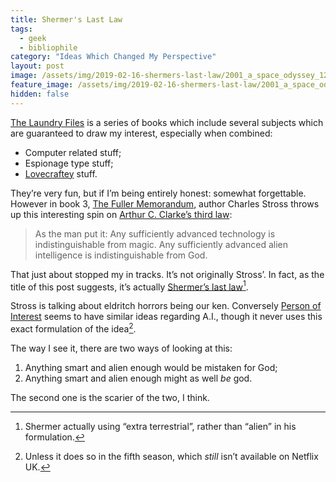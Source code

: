 ```yaml
---
title: Shermer's Last Law
tags: 
  - geek
  - bibliophile
category: "Ideas Which Changed My Perspective"
layout: post
image: /assets/img/2019-02-16-shermers-last-law/2001_a_space_odyssey_1280.jpg
feature_image: /assets/img/2019-02-16-shermers-last-law/2001_a_space_odyssey_1280.jpg
hidden: false
---
```



[The Laundry Files](https://amzn.to/2I6DzbL) is a series of books which include several subjects which are guaranteed to draw my interest, especially when combined:

* Computer related stuff;
* Espionage type stuff;
* [Lovecraftey](https://en.wikipedia.org/wiki/H._P._Lovecraft) stuff.

They’re very fun, but if I’m being entirely honest: somewhat forgettable. However in book 3, [The Fuller Memorandum](https://amzn.to/2TCeTsZ), author Charles Stross throws up this interesting spin on [Arthur C. Clarke’s third law](https://en.wikipedia.org/wiki/Clarke%27s_three_laws):

> As the man put it: Any sufficiently advanced technology is indistinguishable from magic. Any sufficiently advanced alien intelligence is indistinguishable from God.

That just about stopped my in tracks. It’s not originally Stross’.  In fact, as the title of this post suggests, it’s actually [Shermer’s last law](https://www.edge.org/response-detail/11150)[^1].

Stross is talking about eldritch horrors being our ken. Conversely [Person of Interest](https://en.wikipedia.org/wiki/Person_of_Interest_(TV_series)) seems to have similar ideas regarding A.I., though it never uses this exact formulation of the idea[^2]. 

The way I see it, there are two ways of looking at this:

1. Anything smart and alien enough would be mistaken for God;
2. Anything smart and alien enough might as well *be* god.

The second one is the scarier of the two, I think.

[^1]:	Shermer actually using “extra terrestrial”, rather than “alien” in his formulation.

[^2]:	Unless it does so in the fifth season, which *still* isn’t available on Netflix UK.
